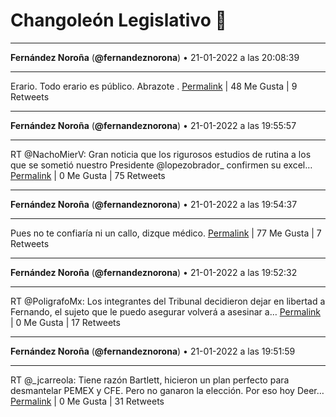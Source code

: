 # Changoleón Legislativo 🙈
*****
**Fernández Noroña** (**@fernandeznorona**) • 21-01-2022 a las 20:08:39
*****
Erario. Todo erario es público. Abrazote .
[Permalink](https://twitter.com/fernandeznorona/status/1484739762565099521) | 48 Me Gusta | 9 Retweets
*****
**Fernández Noroña** (**@fernandeznorona**) • 21-01-2022 a las 19:55:57
*****
RT @NachoMierV: Gran noticia que los rigurosos estudios de rutina a los que se sometió nuestro Presidente @lopezobrador_ confirmen su excel…
[Permalink](https://twitter.com/fernandeznorona/status/1484736569089175553) | 0 Me Gusta | 75 Retweets
*****
**Fernández Noroña** (**@fernandeznorona**) • 21-01-2022 a las 19:54:37
*****
Pues no te confiaría ni un callo, dizque médico.
[Permalink](https://twitter.com/fernandeznorona/status/1484736231758090243) | 77 Me Gusta | 7 Retweets
*****
**Fernández Noroña** (**@fernandeznorona**) • 21-01-2022 a las 19:52:32
*****
RT @PoligrafoMx: Los integrantes del Tribunal decidieron dejar en libertad a Fernando, el sujeto que le puedo asegurar volverá a asesinar a…
[Permalink](https://twitter.com/fernandeznorona/status/1484735708443164681) | 0 Me Gusta | 17 Retweets
*****
**Fernández Noroña** (**@fernandeznorona**) • 21-01-2022 a las 19:51:59
*****
RT @_jcarreola: Tiene razón Bartlett, hicieron un plan perfecto para desmantelar PEMEX y CFE.
Pero no ganaron la elección.
Por eso hoy Deer…
[Permalink](https://twitter.com/fernandeznorona/status/1484735569511030785) | 0 Me Gusta | 31 Retweets